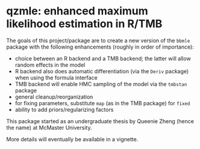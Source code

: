 # qzmle: enhanced maximum likelihood estimation in R/TMB

The goals of this project/package are to create a new version of the `bbmle` package with the following enhancements (roughly in order of importance):

- choice between an R backend and a TMB backend; the latter will allow random effects in the model
- R backend also does automatic differentiation (via the `Deriv` package) when using the formula interface
- TMB backend will enable HMC sampling of the model via the `tmbstan` package
- general cleanup/reorganization
- for fixing parameters, substitute `map` (as in the TMB package) for `fixed`
- ability to add priors/regularizing factors

This package started as an undergraduate thesis by Queenie Zheng (hence the name) at McMaster University.

More details will eventually be available in a vignette.
